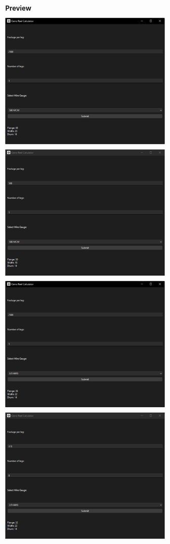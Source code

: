 ## Preview
![Example 1:](Program%20Images/image-one.png)

![Example 2:](Program%20Images/image-two.png)

![Example 3:](Program%20Images/image-three.png)

![Example 4:](Program%20Images/image-four.png)
